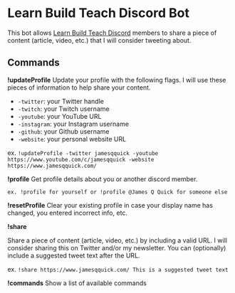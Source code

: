 # Learn Build Teach Discord Bot

This bot allows [Learn Build Teach Discord](https://discord.gg/vM2bagU) members to share a piece of content (article, video, etc.) that I will consider tweeting about.

## Commands

**!updateProfile**
Update your profile with the following flags. I will use these pieces of information to help share your content.

+ `-twitter`: your Twitter handle
+ `-twitch`: your Twitch username
+ `-youtube`: your YouTube URL
+ `-instagram`: your Instagram username
+ `-github`: your Github username
+ `-website`: your personal website URL

ex. `!updateProfile -twitter jamesqquick -youtube https://www.youtube.com/c/jamesqquick -website https://www.jamesqquick.com/`

**!profile**
Get profile details about you or another discord member.

`ex. !profile for yourself or !profile @James Q Quick for someone else`

**!resetProfile**
Clear your existing profile in case your display name has changed, you entered incorrect info, etc.

**!share**

Share a piece of content (article, video, etc.) by including a valid URL. I will consider sharing this on Twitter and/or my newsletter. You can (optionally) include a suggested tweet text after the URL.

ex. `!share https://www.jamesqquick.com/ This is a suggested tweet text`

**!commands**
Show a list of available commands

